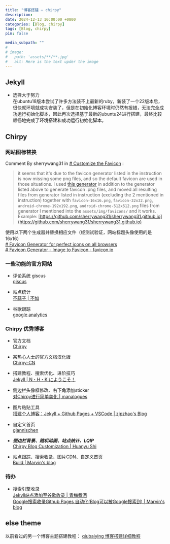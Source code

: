```yaml
---
title: "博客搭建 — chirpy"
description: 
date: 2024-12-13 10:00:00 +0800
categories: [Blog, chirpy]
tags: [Blog, chirpy]
pin: false

media_subpath: ""
#
# image:
#   path: 'assets/**/**.jpg'
#   alt: Here is the text upder the image
---
```


## Jekyll
- 选择大于努力  
在ubuntu18版本尝试了许多方法装不上最新的ruby，新装了一个22版本后，很快就环境就成功安装了，但是在初始化博客环境时仍然有报错，无法完全成功运行初始化脚本，因此再次选择基于最新的ubuntu24进行搭建，最终比较顺畅地完成了环境搭建和成功运行初始化脚本。

## Chirpy

### 网站图标替换
Comment By sherrywang31 in [# Customize the Favicon](https://chirpy.cotes.page/posts/customize-the-favicon/) :  
>it seems that it's due to the favicon generator listed in the instruction is now missing some png files, and so the default favicon are used in those situations. I used [this generator](https://favicon.io/favicon-converter/) in addition to the generator listed above to generate favicon .png files, and moved all resulting files from generator listed in instruction (excluding the 2 mentioned in instruction) together with `favicon-16x16.png`, `favicon-32x32.png`, `android-chrome-192x192.png`, `android-chrome-512x512.png` files from generator I mentioned into the `assets/img/favicons/` and it works. Example: [https://github.com/sherrywang31/sherrywang31.github.io](https://github.com/sherrywang31/sherrywang31.github.io)

使用以下两个生成器并替换相应文件（经测试验证，网站标题头像使用的是16x16）  
[# Favicon Generator for perfect icons on all browsers](https://realfavicongenerator.net/)  
[# Favicon Generator - Image to Favicon - favicon.io](https://favicon.io/favicon-converter/)  

###  一些功能的官方网站

- 评论系统 giscus  
[giscus](https://giscus.app/zh-CN)

- 站点统计  
[不蒜子 | 不如](https://ibruce.info/2015/04/04/busuanzi/)

- 谷歌跟踪  
[google analytics](https://analytics.google.com/analytics/web/)

### Chirpy 优秀博客  
- 官方文档  
[Chirpy](https://chirpy.cotes.page/)

- 某热心人士的官方文档汉化版  
[Chirpy-CN](https://pansong291.github.io/chirpy-demo-zhCN/)

- 搭建教程、搜索优化、进阶技巧  
[Jekyll | N・H・K にようこそ！](https://ittousei.github.io/categories/jekyll/)

- 侧边栏头像框修改、右下角添加sticker  
[对Chirpy进行简单美化 | manalogues](https://manalogues.com/posts/%E5%AF%B9Chirpy%E8%BF%9B%E8%A1%8C%E7%AE%80%E5%8D%95%E7%BE%8E%E5%8C%96)

- 图片粘贴工具  
[搭建个人博客：Jekyll + Github Pages + VSCode | zjpzhao's Blog](https://zjpzhao.github.io/posts/jekyll-githubpages/#%E7%B2%98%E8%B4%B4%E5%9B%BE%E7%89%87%E5%B7%A5%E5%85%B7-vscode%E6%8F%92%E4%BB%B6paste-image)

- 自定义首页  
[giannischen](https://giannischen.github.io/categories/blog-tutorial/)

- ***侧边栏背景、随机动画、站点统计、LQIP***  
[Chirpy Blog Customization | Huanyu Shi](https://huanyushi.github.io/posts/chirpy-blog-customization/)

- 站点跟踪、搜索收录、图片CDN、自定义首页  
[Build | Marvin's blog](https://winxuan.github.io/categories/build/)

### 待办
- 搜索引擎收录   
[Jekyll站点添加至谷歌收录 | 青梅煮酒](https://wilson1202.github.io/posts/add-jekyll-site-to-google-index/)  
[Google搜索收录Github Pages 自动化(Blog可以被Google搜索到) | Marvin's blog](https://winxuan.github.io/posts/blog-google-search-include-auto/)  

## else theme
以前看过的另一个博客主题搭建教程：
[qiubaiying 博客搭建详细教程](https://github.com/qiubaiying/qiubaiying.github.io/wiki/%E5%8D%9A%E5%AE%A2%E6%90%AD%E5%BB%BA%E8%AF%A6%E7%BB%86%E6%95%99%E7%A8%8B#Rename)
